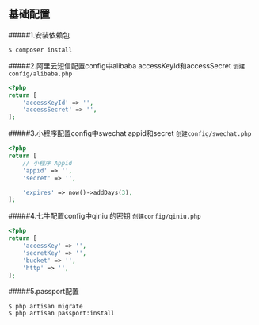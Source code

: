 ## 基础配置
#####1.安装依赖包
```base
$ composer install
```
#####2.阿里云短信配置config中alibaba accessKeyId和accessSecret
`创建config/alibaba.php`
```php
<?php
return [
    'accessKeyId' => '',
    'accessSecret' => '',
];
```


#####3.小程序配置config中swechat appid和secret
`创建config/swechat.php`
```php
<?php
return [
    // 小程序 Appid
    'appid' => '',
    'secret' => '',

    'expires' => now()->addDays(3),
];
```

#####4.七牛配置config中qiniu 的密钥
`创建config/qiniu.php`
```php
<?php
return [
    'accessKey' => '',
    'secretKey' => '',
    'bucket' => '',
    'http' => '',
];
```

#####5.passport配置
```base
$ php artisan migrate
$ php artisan passport:install
```